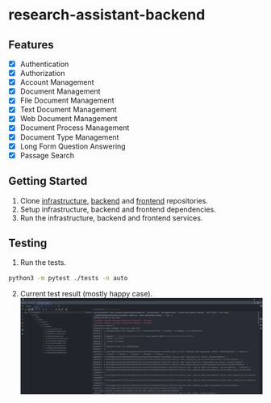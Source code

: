 # research-assistant-backend

## Features

- [x] Authentication
- [x] Authorization
- [x] Account Management
- [x] Document Management
- [x] File Document Management
- [x] Text Document Management
- [x] Web Document Management
- [x] Document Process Management
- [x] Document Type Management
- [x] Long Form Question Answering
- [x] Passage Search

## Getting Started
1. Clone [infrastructure](https://github.com/muazhari/research-assistant-infrastructure), [backend](https://github.com/muazhari/research-assistant-backend) and [frontend](https://github.com/muazhari/research-assistant-frontend) repositories.
2. Setup infrastructure, backend and frontend dependencies.
3. Run the infrastructure, backend and frontend services. 

## Testing

1. Run the tests.

```bash
python3 -m pytest ./tests -n auto 
```

2. Current test result (mostly happy case).
   ![test_result.png](./assets/test_result.png)
